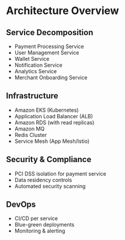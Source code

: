 # Architecture Overview

## Service Decomposition
- Payment Processing Service
- User Management Service
- Wallet Service
- Notification Service
- Analytics Service
- Merchant Onboarding Service

## Infrastructure
- Amazon EKS (Kubernetes)
- Application Load Balancer (ALB)
- Amazon RDS (with read replicas)
- Amazon MQ
- Redis Cluster
- Service Mesh (App Mesh/Istio)

## Security & Compliance
- PCI DSS isolation for payment service
- Data residency controls
- Automated security scanning

## DevOps
- CI/CD per service
- Blue-green deployments
- Monitoring & alerting

